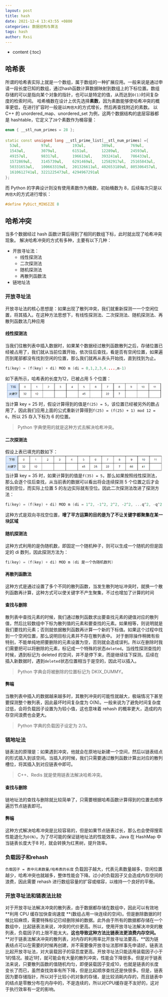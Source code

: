 ```yaml
---
layout: post
title: hash
date: 2021-12-4 13:43:55 +0800
categories: 数据结构与算法
tags: hash
author: Rxsi
---
```


* content
{:toc}

## 哈希表
所谓的哈希表实际上就是一个数组，属于数组的一种扩展应用。一般来说是通过申请一段长度已知的数组，通过hash函数计算数据映射到数组上的下标位置。数组存储的可以是指向某个对象的指针，也可以是特定的值，从而达到`O(1)`时间复杂度的检索时间。
哈希桶数在设计上优先选择**素数**，因为素数能够使哈希冲突的概率更低，在进行扩容时一般是以`两倍大`的方式增长，然后再查找附近的素数。
以 C++ 的 unordered_map、unordered_set 为例，这两个数据结构的底层容器都是 hashtable，它定义了`28`个素数作为桶容量：
<!--more-->
```cpp
enum { __stl_num_primes = 28 };

static const unsigned long __stl_prime_list[__stl_num_primes] ={
  53ul,         97ul,         193ul,       389ul,       769ul,
  1543ul,       3079ul,       6151ul,      12289ul,     24593ul,
  49157ul,      98317ul,      196613ul,    393241ul,    786433ul,
  1572869ul,    3145739ul,    6291469ul,   12582917ul,  25165843ul,
  50331653ul,   100663319ul,  201326611ul, 402653189ul, 805306457ul, 
  1610612741ul, 3221225473ul, 4294967291ul
};
```
而 Python 的字典设计则没有使用素数作为桶数，初始桶数为 8，后续每次只是以`两倍大`的方式进行增长：
```c
#define PyDict_MINSIZE 8
```
## 哈希冲突
当多个数据经过 hash 函数计算后得到了相同的数组下标，此时就出现了哈希冲突现象。
解决哈希冲突的方式有多种，主要有以下几种：

- 开放寻址法：
   - 线性探测法
   - 二次探测法
   - 随机探测法
   - 再散列函数法
- 链地址法
### 开放寻址法
开放寻址法的核心思想是：如果出现了散列冲突，我们就重新探测一一个空闲位置，将其插入。在这种方法思想下，有线性探测法、二次探测法、随机探测法、再散列函数法几种应用
#### 线性探测法
当我们往散列表中插入数据时，如果某个数据经过散列函数散列之后，存储位置已经被占用了，我们就从当前位置开始，依次往后查找，看是否有空闲位置，如果遍历到尾部都没有找到空闲的位置，那么我们就再从表头开始找，直到找到为止。
```c
fi(key) = (f(key) + di) MOD m (di = 0,1,2,3,4....,m-1)
```
如下表所示，哈希表的长度为12，已被占用 5 个位置：
![hash1.png](/images/data_algorithm_hash/hash1.png)
当计算 key = 25 时，假设计算得到的值是`f(25) = 5`，该位置已经被另外的数占用了，因此我们应用上面的公式重新计算得到`f(25) = (f(25) + 1) mod 12 = 6`，所以 25 存入下标为 6 的位置。
> Python 字典使用的就是这种方式去解决哈希冲突。

#### 二次探测法
假设上表已填充的数如下：
![hash2.png](/images/data_algorithm_hash/hash2.png)
当计算 key = 35 时，如果计算到的值是`f(35) = 5`，那么如果按照线性探测法，那么会逐个往后查找，从当前表的数据可以看出将会连续探测 5 个位置之后才会找到空位，而实际上位置 5 的左边实际就有空位。因此二次探测法改进了探测方法：
```c
fi(key) = (f(key) + di) MOD m (di = 1^2, -1^2, 2^2, -2^2, ...q^2, -q^2 q<=m/2)
```
这种方式是双向寻找空位置，**增了平方运算的目的是为了不让关键字都聚集在某一块区域**
#### 随机探测法
这种方式利用的是伪随机数，即固定一个随机种子，则可以生成一个随机的但是固定的 di 数列，因此探测方法为：
```c
fi(key) = (f(key) + di) MOD m (di 是一个伪随机数列)
```
#### 再散列函数法
这种方式是通过设置了多个不同的散列函数，当发生散列地址冲突时，就换一个散列函数再计算，这种方式可以使关键字不产生聚集，不过也增加了计算的时间
#### 查找与删除
散列表中查找元素的时候，我们通过散列函数求出要查找元素的键值对应的散列值，然后比较数组中下标为散列值的元素和要查找的元素。如果相等，则说明就是我们要找的元素；否则就依据散列函数再计算一个新的下标值。如果这个过程中找到一个空闲位置，那么说明目标元素并不存在散列表中。
对于删除操作稍微有些特别，不能单纯地把要删除的元素设置为空，否则就会造成误判。所以在删除时我们需要把可以将删除的元素，标记成一个特殊的状态`deleted`。当线性探测查找的时候，遇到标记为 deleted 的空间，并不是停下来，而是继续往下探测。后续在插入新数据时，遇到`deleted`状态位置相当于是空的，因此可以插入。
> Python 字典会将被删除的位置标记为 DKIX_DUMMY。

#### 弊端
当散列表中插入的数据越来越多时，其散列冲突的可能性就越大，极端情况下甚至要探测整个散列表，因此最坏时间复杂度为 O(N)。一般来说为了避免时间复杂度过低，会将负载因子设置为为较小值，这也意味着 rehash 的概率更大，造成的内存空间浪费也会更大。
> Python 字典的负载因子设定为 2/3。

### 链地址法
链表法的原理是：如果遇到冲突，他就会在原地址新建一个空间，然后以链表结点的形式插入到该空间。当插入的时候，我们只需要通过散列函数计算出对应的散列槽位，将其插入到对应链表中即可。
> C++、Redis 就是使用链表法解决哈希冲突。

#### 查找与删除
链地址法的查找与删除就比较简单了，只需要根据哈希函数计算得到的位置去顺序遍历节点链表即可。
#### 弊端
这种方式解决哈希冲突是比较容易的，但是如果节点链表过长，那么也会使得搜索性能退化为`O(N)`。为了尽可能的保证链地址法的性能效率，Java 在 HashMap 中当链表长度大于8 时，就会转换为红黑树，提升效率。
### 负载因子和rehash
`负载因子 = 表中元素数量/哈希表的长度`
负载因子越大，代表元素数量越多，空闲位置越少，哈希冲突也就越多，整体性能会下降。过小的负载因子又会造成内存空间的浪费，因此需要 rehash 进行数组容量的扩容或缩容，以维持一个良好的平衡。
### 开放寻址法和链表法比较
对于开放寻址法解决冲突的散列表，由于数据都存储在数组中，因此可以有效地 **利用 CPU 缓存加快查询速度 **(数组占用一块连续的空间)。但是删除数据的时候比较麻烦，需要特殊标记已经删除掉的数据。此外由于所有的数据都存储在一个数组中，比起链表法来说，冲突的代价更高。所以，使用开放寻址法解决冲突的散列表，负载因子的上限不能太大。**这也导致这种方法比链表法更浪费内存空间。**
**对于链表法解决冲突的散列表，对内存的利用率比开放寻址法要高，**因为链表结点可以在需要的时候再创建，并不需要像开放寻址法那样事先申请好。链表法比起开放寻址法，对大装载因子的容忍度更高。开放寻址法只能适用装载因子小于1的情况。接近1时，就可能会有大量的散列冲突，性能会下降很多。但是对于链表法来说，只要散列函数的值随机均匀，即便装载因子变成10，也就是链表的长度变长了而已，虽然查找效率有所下降，但是比起顺序查找还是快很多。但是，链表因为要存储指针，所以对于比较小的对象的存储，是比较消耗内存的，而且链表中的结点是零散分布在内存中的，不是连续的，所以对CPU缓存是不友好的，这对于执行效率有一定的影响。
